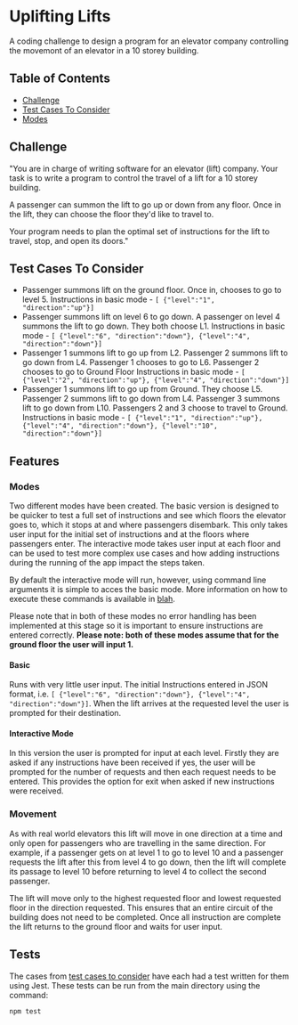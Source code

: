 # Uplifting Lifts

A coding challenge to design a program for an elevator company controlling the movemont of an elevator in a 10 storey building.

## Table of Contents

- [Challenge](#challenge)
- [Test Cases To Consider](#test-cases-to-consider)
- [Modes](#modes)

<a name="challenge"></a>

## Challenge

"You are in charge of writing software for an elevator (lift) company.
Your task is to write a program to control the travel of a lift for a 10 storey building.

A passenger can summon the lift to go up or down from any floor. Once in the lift, they can choose the floor they'd like to travel to.

Your program needs to plan the optimal set of instructions for the lift to travel, stop, and open its doors."

<a name="test-cases-to-consider"></a>

## Test Cases To Consider

- Passenger summons lift on the ground floor. Once in, chooses to go to level 5.
Instructions in basic mode - `[ {"level":"1", "direction":"up"}]`
- Passenger summons lift on level 6 to go down. A passenger on level 4 summons the lift to go down. They both choose L1.
Instructions in basic mode - `[ {"level":"6", "direction":"down"}, {"level":"4", "direction":"down"}]`
- Passenger 1 summons lift to go up from L2. Passenger 2 summons lift to go down from L4. Passenger 1 chooses to go to L6. Passenger 2 chooses to go to Ground Floor
Instructions in basic mode - `[ {"level":"2", "direction":"up"}, {"level":"4", "direction":"down"}]`
- Passenger 1 summons lift to go up from Ground. They choose L5. Passenger 2 summons lift to go down from L4. Passenger 3 summons lift to go down from L10. Passengers 2 and 3 choose to travel to Ground.
Instructions in basic mode - `[ {"level":"1", "direction":"up"}, {"level":"4", "direction":"down"}, {"level":"10", "direction":"down"}]`

<a name="features"></a>

## Features

### Modes

Two different modes have been created. The basic version is designed to be quicker to test a full set of instructions and see which floors the elevator goes to, which it stops at and where passengers disembark. This only takes user input for the initial set of instructions and at the floors where passengers enter. The interactive mode takes user input at each floor and can be used to test more complex use cases and how adding instructions during the running of the app impact the steps taken.

By default the interactive mode will run, however, using command line arguments it is simple to acces the basic mode. More information on how to execute these commands is available in [blah](link).

Please note that in both of these modes no error handling has been implemented at this stage so it is important to ensure instructions are entered correctly. **Please note: both of these modes assume that for the ground floor the user will input 1.**

#### Basic

Runs with very little user input. The initial Instructions entered in JSON format, i.e. `[ {"level":"6", "direction":"down"}, {"level":"4", "direction":"down"}]`. When the lift arrives at the requested level the user is prompted for their destination.

#### Interactive Mode

In this version the user is prompted for input at each level. Firstly they are asked if any instructions have been received if yes, the user will be prompted for the number of requests and then each request needs to be entered. This provides the option for exit when asked if new instructions were received.

### Movement

As with real world elevators this lift will move in one direction at a time and only open for passengers who are travelling in the same direction. For example, if a passenger gets on at level 1 to go to level 10 and a passenger requests the lift after this from level 4 to go down, then the lift will complete its passage to level 10 before returning to level 4 to collect the second passenger.

The lift will move only to the highest requested floor and lowest requested floor in the direction requested. This ensures that an entire circuit of the building does not need to be completed. Once all instruction are complete the lift returns to the ground floor and waits for user input.

## Tests

The cases from [test cases to consider](#test-cases-to-consider) have each had a test written for them using Jest. These tests can be run from the main directory using the command:

`npm test`
